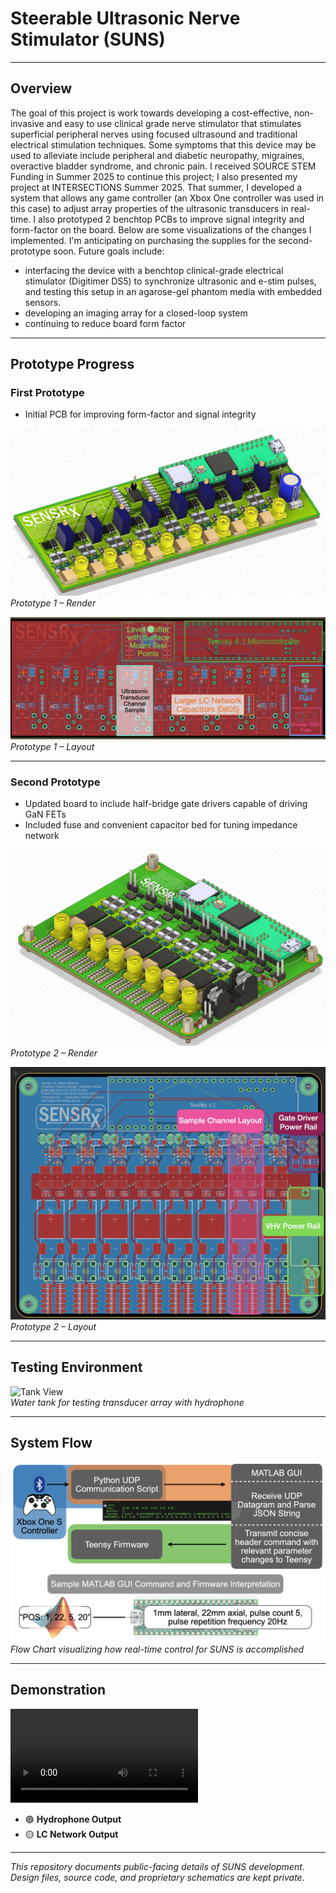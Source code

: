 # Steerable Ultrasonic Nerve Stimulator (SUNS)

---

## Overview

The goal of this project is work towards developing a cost-effective, non-invasive and easy to use clinical grade nerve stimulator that stimulates superficial peripheral nerves using focused ultrasound and traditional electrical stimulation techniques. Some symptoms that this device may be used to alleviate include peripheral and diabetic neuropathy, migraines, overactive bladder syndrome, and chronic pain. I received SOURCE STEM Funding in Summer 2025 to continue this project; I also presented my project at INTERSECTIONS Summer 2025. That summer, I developed a system that allows any game controller (an Xbox One controller was used in this case) to adjust array properties of the ultrasonic transducers in real-time. I also prototyped 2 benchtop PCBs to improve signal integrity and form-factor on the board. Below are some visualizations of the changes I implemented. I'm anticipating on purchasing the supplies for the second-prototype soon. Future goals include:
- interfacing the device with a benchtop clinical-grade electrical stimulator (Digitimer DS5) to synchronize ultrasonic and e-stim pulses, and testing this setup in an agarose-gel phantom media with embedded sensors.
- developing an imaging array for a closed-loop system
- continuing to reduce board form factor

---

## Prototype Progress

### First Prototype
- Initial PCB for improving form-factor and signal integrity

![Prototype One Render](assets/prototype_one_render.jpg)  
*Prototype 1 – Render*

![Prototype One Layout](assets/prototype_one_layout.jpg)  
*Prototype 1 – Layout*

---

### Second Prototype
- Updated board to include half-bridge gate drivers capable of driving GaN FETs
- Included fuse and convenient capacitor bed for tuning impedance network

![Prototype Two Render](assets/prototype_two_render.jpg)  
*Prototype 2 – Render*

![Prototype Two Layout](assets/prototype_two_layout.jpg)  
*Prototype 2 – Layout*

---

## Testing Environment

![Tank View](assets/tank_view.jpg)  
*Water tank for testing transducer array with hydrophone*

---

## System Flow

![Real-time Flow Chart](assets/real_time_flow_chart.jpg)  
*Flow Chart visualizing how real-time control for SUNS is accomplished*

---

## Demonstration

<!-- Works in repository README.md -->
<video controls>
  <source src="https://github.com/USER/REPO/raw/main/SUNS/assets/SUNS_Demo.mp4" type="video/mp4">
  <!-- Fallback link if the player can't load -->
  <a href="https://github.com/USER/REPO/raw/main/SUNS/assets/SUNS_Demo.mp4">Download the video</a>
</video>

- 🟣 **Hydrophone Output**  
- 🟡 **LC Network Output**

---

*This repository documents public-facing details of SUNS development. Design files, source code, and proprietary schematics are kept private.*